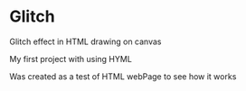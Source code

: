 # Glitch
Glitch effect in HTML drawing on canvas

My first project with using HYML

Was created as a test of HTML webPage to see how it works 
